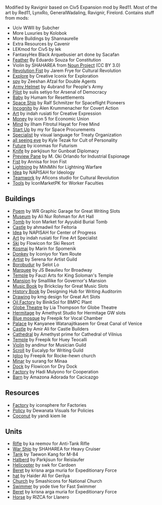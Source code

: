 Modified by Ravignir based on Civ5 Expansion mod by Red11.
Most of the art by Red11, LynxRo, GeneralWadaling, Ravignir, Firelord.
Contains stuff from mods:
- Uciv WWII by Subcher
- More Luxuries by Kolobok
- More Buildings by Shannaurelle
- Extra Resources by Cavenir
- LEKmod for Civ5 by lek
- FantasyHex Black Arquebusier art done by Sacafan
- [Feather](https://thenounproject.com/term/feather/1628/) By Eduardo Souza for Constitution
- Violin by SHAHAREA from [Noun Project](https://thenounproject.com/browse/icons/term/violin/) (CC BY 3.0)
- [Revolution Fist](https://thenounproject.com/icon/revolution-fist-398854/) by Jarem Frye for Cultural Revolution
- [Explore](https://thenounproject.com/icon/explore-6697620/) by Creative Iconix for Exploration
- [spy](https://thenounproject.com/icon/spy-5040795/) by Zeeshan Afzal for Double Agents
- [Army Helmet](https://thenounproject.com/icon/army-helmet-5803647/) by 4ubrand for People's Army
- [Pilot](https://thenounproject.com/icon/pilot-6304259/) by sulis setiyo for Arsenal of Democracy
- [Baby](https://thenounproject.com/icon/baby-6996109/) by Humam for Resettlements
- [Space Ship](https://thenounproject.com/icon/space-ship-357760/) by Ralf Schmitzer for Spaceflight Pioneers
- [Incognito](https://thenounproject.com/icon/incognito-43596/) by Alen Krummenacher for Covert Action
- [Art](https://thenounproject.com/icon/art-7296246/) by indah rusiati for Creative Expression
- [Money](https://thenounproject.com/icon/money-7316401/) by icon 5 for Economic Union
- [Mind](https://thenounproject.com/icon/mind-4602116/) by Ilham Fitrotul Hayat for Free Mind
- [Start Up](https://thenounproject.com/icon/start-up-5993269/) by my for Space Procurements
- [Specialist](https://thenounproject.com/icon/specialist-2762906/) by visual language for Treaty Organization
- [all seeing eye](https://thenounproject.com/icon/all-seeing-eye-96280/) by Kyle Tezak for Cult of Personality
- [Future](https://thenounproject.com/icon/future-6004550/) by iconmas for Futurism
- [Knife](https://thenounproject.com/icon/knife-302762/) by parkjisun for Gunboat Diplomacy
- [Preview Pane](https://thenounproject.com/icon/preview-pane-5625396/) by M. Oki Orlando for Industrial Espionage
- [Fist](https://thenounproject.com/icon/fist-7312433/) by Annisa for Iron Fist
- [Lightning](https://thenounproject.com/icon/lightning-5178353/) by MihiMihi for Lightning Warfare
- [Idea](https://thenounproject.com/icon/idea-7336528/) by NAPISAH for Ideology
- [Teamwork](https://www.freepik.com/icon/teamwork_6321379#fromView=search&page=1&position=30&uuid=ae02d268-a17d-4a63-bd6b-724cba646173) by Aficons studio for Cultural Revolution
- [Tools](https://www.freepik.com/icon/construction-tools_10364500#fromView=search&page=1&position=0&uuid=d7e23f69-0cca-4044-8f4d-3e8b7a64a30e) by IconMarketPK for Worker Faculties

## Buildings

- [Poem](https://thenounproject.com/icon/poem-7114623/) by WR Graphic Garage for Great Writing Slots
- [Museum](https://thenounproject.com/icon/museum-7343753/) by Ali Nur Rohman for Art Hall
- [Tomb](https://thenounproject.com/icon/tomb-3984836/) by Icon Market for Ayyubid Burial Tomb
- [Castle](https://thenounproject.com/icon/castle-7264302/) by ahmadwil for Feitoria
- [Idea](https://thenounproject.com/icon/idea-7336528/) by NAPISAH for Center of Progress
- [Art](https://thenounproject.com/icon/art-7296246/) by indah rusiati for Fine Art Specialist
- [Ski](https://thenounproject.com/icon/ski-4704572/) by Flowicon for Ski Resort
- [Kosmaj](https://thenounproject.com/icon/kosmaj-4484884/) by Marin for Spomenik
- [Donkey](https://thenounproject.com/icon/donkey-7259233/) by Iconiyo for Yam Route
- [Artist](https://thenounproject.com/icon/artist-7290494/) by Serena for Artist Guild
- [Borobudur](https://thenounproject.com/icon/borobudur-5532295/) by Selot Lo
- [Marquee](https://thenounproject.com/icon/marquee-1546225/) by JS Beaulieu for Broadway
- [Temple](https://thenounproject.com/icon/temple-7321361/) by Fauzi Arts for King Soloman's Temple
- [Mansion](https://thenounproject.com/icon/mansion-1961039/) by Smalllike for Governor's Mansion
- [Music Book](https://thenounproject.com/icon/music-book-5459277/) by Brickclay for Great Music Slots
- [History Book](https://thenounproject.com/icon/history-book-6890075/) by Designing Hub for Writing Auditorim
- [Drawing](https://www.freepik.com/icon/drawing_9014817#fromView=search&page=2&position=73&uuid=7026c7ed-a47e-4f25-b545-6840bce063f1) by kmg design for Great Art Slots
- [Oil Factory](https://thenounproject.com/icon/oil-factory-6694218/) by BinikSol for BMPC Plant
- [Globe Theatre](https://thenounproject.com/icon/globe-theatre-5286089/) by Lia Thompson for Globe Theatre
- [Hermitage](https://thenounproject.com/icon/russian-museum-4944136/) by Amethyst Studio for Hermitage GW slots
- [Blue mosque](https://www.freepik.com/icon/blue-mosque_763021) by Freepik for Vocal Chamber
- [Palace](https://www.freepik.com/icon/palace_5897551#fromView=search&page=1&position=7&uuid=d03c19a5-f888-474b-95ab-338464228e1f) by Kanyanee Watanajitkasem for Great Canal of Venice
- [Castle](https://thenounproject.com/icon/castle-7245381/) by Amir Ali for Castle Builders
- [Cathedral](https://www.freepik.com/icon/christ-church_5389472#fromView=search&page=2&position=12&uuid=7bf75c9e-4568-44af-be88-758293ee8b25) by Amethyst prime for Cathedral of Vilnius
- [Temple](https://www.freepik.com/icon/temple_5967676#fromView=search&page=7&position=6&uuid=62989b46-b1ed-4e91-8811-0a27cf5833e5) by Freepik for Huey Teocalli
- [Violin](https://www.freepik.com/icon/violin_1667732#fromView=search&page=1&position=23&uuid=d0b64c46-14d1-4da6-aef4-7400f2bb9d7d) by andinur for Musician Guild
- [Scroll](https://www.freepik.com/icon/scroll_2328602#fromView=search&page=2&position=5&uuid=31ce2c47-a2a0-43b7-89c6-ef301c99663b) by Eucalyp for Writing Guild
- [Igloo](https://www.freepik.com/icon/igloo_7658414#fromView=search&page=2&position=21&uuid=79b64564-ec97-4883-94a9-a867e1860917) by Freepik for Rocke-hewn church
- [Minar](https://www.freepik.com/icon/qutb-minar_3186670#fromView=search&page=1&position=20&uuid=b5a934d7-7209-4ba9-8158-43954e56a2a1) by surang for Minaa
- [Dock](https://thenounproject.com/icon/dock-4489742/) by Flowicon for Dry Dock
- [Factory](https://thenounproject.com/icon/factory-6833299/) by Hadi Mulyono for Cooperation
- [Barn](https://thenounproject.com/icon/barn-6373750/) by Amazona Adorada for Cacicazgo

## Resources

- [Factory](https://thenounproject.com/icon/factory-1559700/) by iconsphere for Factories
- [Policy](https://thenounproject.com/icon/policy-6460485/) by Dewanata Visuals for Policies
- [Coconut](https://thenounproject.com/icon/coconut-3418890/) by yandi kiem lie

## Units

- [Rifle](https://thenounproject.com/icon/rifle-4424066/) by ka reemov for Anti-Tank Rifle
- [War Ship](https://thenounproject.com/icon/war-ship-5307671/) by SHAHAREA for Heavy Cruiser
- [Tank](https://thenounproject.com/icon/tank-7284085/) by Taewon Kang for M-84
- [Halberd](https://thenounproject.com/icon/halberd-440848/) by Parkjisun for Reislaufer
- [Helicopter](https://thenounproject.com/icon/helicopter-6903169/) by swk for Cardoen
- [Beret](https://thenounproject.com/icon/beret-6945974/) by krisna arga muria for Expeditionary Force
- [hat](https://thenounproject.com/icon/hat-7388612/) by Haider Ali for Gerilya
- [Church](https://thenounproject.com/icon/church-1855092/) by Smashicons for National Church
- [Swimmer](https://thenounproject.com/icon/swimmer-6735717/) by yode tive for Fast Swimmer
- [Beret](https://thenounproject.com/icon/beret-6945974/) by krisna arga muria for Expeditionary Force
- [Horse](https://thenounproject.com/icon/horse-2191914/) by RIZCA for Llanero
